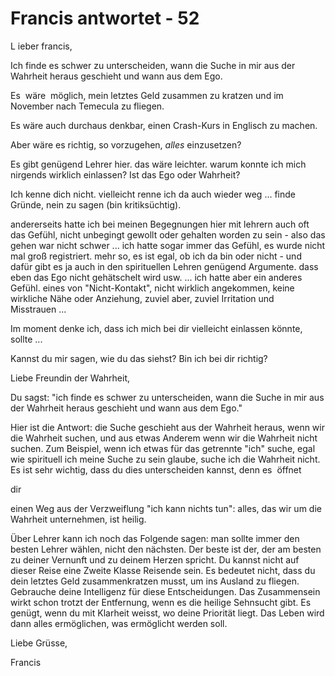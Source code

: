 # Francis antwortet - 52

L
ieber francis,
 

Ich finde es schwer zu unterscheiden, wann die Suche in mir aus der Wahrheit heraus geschieht und wann aus dem Ego.

  

Es&nbsp;&nbsp;w&auml;re&nbsp;&nbsp;m&ouml;glich, mein letztes Geld zusammen zu kratzen und im November nach Temecula zu fliegen.

Es w&auml;re auch durchaus denkbar, einen Crash-Kurs in Englisch zu machen.

Aber w&auml;re es richtig, so vorzugehen, _alles_ einzusetzen?

Es gibt gen&uuml;gend Lehrer hier. das w&auml;re leichter. warum konnte ich mich nirgends wirklich einlassen? Ist das Ego oder Wahrheit?

Ich kenne dich nicht. vielleicht renne ich da auch wieder weg ... finde Gr&uuml;nde, nein zu sagen (bin kritiks&uuml;chtig).&nbsp;

andererseits hatte ich bei meinen Begegnungen hier mit lehrern auch oft das Gef&uuml;hl, nicht unbegingt gewollt oder gehalten worden zu sein - also das gehen war nicht schwer ... ich hatte sogar immer das Gef&uuml;hl, es wurde nicht mal gro&szlig; registriert. mehr so, es ist egal, ob ich da bin oder nicht - und daf&uuml;r gibt es ja auch in den spirituellen Lehren gen&uuml;gend Argumente. dass eben das Ego nicht geh&auml;tschelt wird usw. ... ich hatte aber ein anderes Gef&uuml;hl. eines von &quot;Nicht-Kontakt&quot;, nicht wirklich angekommen, keine wirkliche N&auml;he oder Anziehung, zuviel aber, zuviel Irritation und Misstrauen&nbsp;...

Im moment denke ich, dass ich mich bei dir vielleicht einlassen k&ouml;nnte, sollte ...

Kannst du mir sagen, wie du das siehst? Bin ich bei dir richtig?

  

Liebe Freundin der Wahrheit,

  

Du sagst: &quot;ich finde es schwer zu unterscheiden, wann die Suche in mir aus der Wahrheit heraus geschieht und wann aus dem Ego.&quot;&nbsp;

Hier ist die Antwort: die Suche geschieht aus der Wahrheit heraus, wenn wir die Wahrheit suchen, und aus etwas Anderem wenn wir die Wahrheit nicht suchen. Zum Beispiel, wenn ich etwas f&uuml;r das getrennte &quot;ich&quot; suche, egal wie spirituell ich meine Suche zu sein&nbsp;glaube, suche ich die Wahrheit nicht. Es ist sehr wichtig, dass du dies unterscheiden kannst, denn es&nbsp; &ouml;ffnet

 dir

 einen Weg aus der Verzweiflung &quot;ich kann nichts tun&quot;: alles, das wir um die Wahrheit unternehmen, ist heilig.

  

&Uuml;ber Lehrer kann ich noch das Folgende sagen: man sollte immer den besten Lehrer w&auml;hlen, nicht den n&auml;chsten. Der beste ist der, der am besten zu deiner Vernunft und zu deinem Herzen spricht. Du kannst nicht auf dieser Reise eine Zweite Klasse Reisende sein. Es bedeutet nicht, dass du dein letztes Geld zusammenkratzen musst, um ins Ausland zu fliegen. Gebrauche deine Intelligenz f&uuml;r diese Entscheidungen. Das Zusammensein wirkt schon trotzt der Entfernung, wenn es die heilige Sehnsucht gibt. Es gen&uuml;gt, wenn du mit Klarheit weisst, wo deine Priorit&auml;t liegt. Das Leben wird dann alles erm&ouml;glichen, was erm&ouml;glicht werden&nbsp;soll.

  

Liebe Gr&uuml;sse,

Francis

